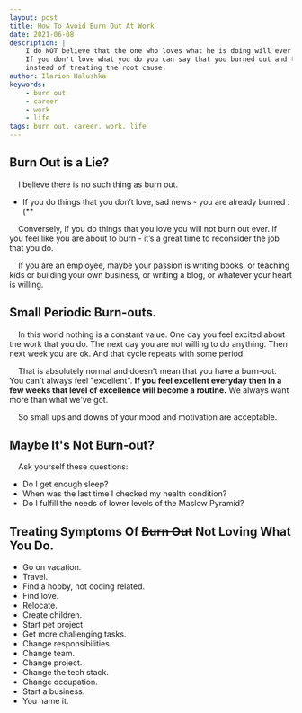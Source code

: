 ```yaml
---
layout: post
title: How To Avoid Burn Out At Work
date: 2021-06-08
description: |
    I do NOT believe that the one who loves what he is doing will ever get a burn out.
    If you don't love what you do you can say that you burned out and try to mask the symptoms 
    instead of treating the root cause.
author: Ilarion Halushka
keywords:
    - burn out
    - career
    - work
    - life
tags: burn out, career, work, life
---
```


## Burn Out is a Lie?
&nbsp;&nbsp;&nbsp; I believe there is no such thing as burn out.
* If you do things that you don’t love, sad news - you are already burned :(**

&nbsp;&nbsp;&nbsp; Conversely, if you do things that you love you will not burn out ever.
If you feel like you are about to burn - it’s a great time to reconsider the job that you do.

&nbsp;&nbsp;&nbsp; If you are an employee, maybe your passion is writing books, or teaching kids
or building your own business, or writing a blog, or whatever your heart is willing.

## Small Periodic Burn-outs.
&nbsp;&nbsp;&nbsp; In this world nothing is a constant value. One day you feel excited about the work that you do.
The next day you are not willing to do anything. Then next week you are ok. And that cycle repeats with some period.

&nbsp;&nbsp;&nbsp; That is absolutely normal and doesn't mean that you have a burn-out. 
You can't always feel "excellent". 
**If you feel excellent everyday then in a few weeks that level of excellence will become a routine.**
We always want more than what we've got.

&nbsp;&nbsp;&nbsp; So small ups and downs of your mood and motivation are acceptable.

## Maybe It's Not Burn-out?
&nbsp;&nbsp;&nbsp; Ask yourself these questions:
* Do I get enough sleep?
* When was the last time I checked my health condition?
* Do I fulfill the needs of lower levels of the Maslow Pyramid?

## Treating Symptoms Of ~~Burn Out~~ Not Loving What You Do.
* Go on vacation.
* Travel.
* Find a hobby, not coding related.
* Find love.
* Relocate.
* Create children.
* Start pet project.
* Get more challenging tasks.
* Change responsibilities.
* Change team.
* Change project.
* Change the tech stack.
* Change occupation.
* Start a business.
* You name it.

